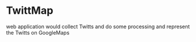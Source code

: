 # TwittMap
web application would collect Twitts and do some processing and represent the Twitts on GoogleMaps
